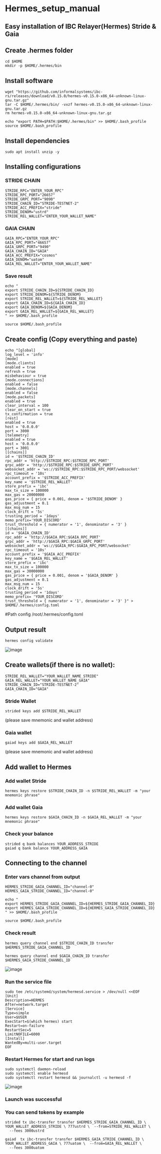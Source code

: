 #                                                                         Hermes_setup_manual
##                                                        Easy installation of IBC Relayer(Hermes) Stride & Gaia


## Create .hermes folder
```
cd $HOME
mkdir -p $HOME/.hermes/bin
```
## Install software
```
wget "https://github.com/informalsystems/ibc-rs/releases/download/v0.15.0/hermes-v0.15.0-x86_64-unknown-linux-gnu.tar.gz"
tar -C $HOME/.hermes/bin/ -vxzf hermes-v0.15.0-x86_64-unknown-linux-gnu.tar.gz
rm hermes-v0.15.0-x86_64-unknown-linux-gnu.tar.gz

echo "export PATH=$PATH:$HOME/.hermes/bin" >> $HOME/.bash_profile
source $HOME/.bash_profile
```

## Install dependencies

```
sudo apt install unzip -y
```
## Installing configurations


### STRIDE CHAIN

```
STRIDE_RPC="ENTER_YOUR_RPC"
STRIDE_RPC_PORT="26657"
STRIDE_GRPC_PORT="9090"
STRIDE_CHAIN_ID="STRIDE-TESTNET-2"
STRIDE_ACC_PREFIX="stride"
STRIDE_DENOM="ustrd"
STRIDE_REL_WALLET="ENTER_YOUR_WALLET_NAME"
```

### GAIA CHAIN
```
GAIA_RPC="ENTER_YOUR_RPC"
GAIA_RPC_PORT="46657"
GAIA_GRPC_PORT="9490"
GAIA_CHAIN_ID="GAIA"
GAIA_ACC_PREFIX="cosmos"
GAIA_DENOM="uatom"
GAIA_REL_WALLET="ENTER_YOUR_WALLET_NAME"
```

### Save result

```
echo "
export STRIDE_CHAIN_ID=${STRIDE_CHAIN_ID}
export STRIDE_DENOM=${STRIDE_DENOM}
export STRIDE_REL_WALLET=${STRIDE_REL_WALLET}
export GAIA_CHAIN_ID=${GAIA_CHAIN_ID}
export GAIA_DENOM=${GAIA_DENOM}
export GAIA_REL_WALLET=${GAIA_REL_WALLET}
" >> $HOME/.bash_profile

source $HOME/.bash_profile
```

## Create config  (Copy everything and paste)  

```
echo "[global]
log_level = 'info'
[mode]
[mode.clients]
enabled = true
refresh = true
misbehaviour = true
[mode.connections]
enabled = false
[mode.channels]
enabled = false
[mode.packets]
enabled = true
clear_interval = 100
clear_on_start = true
tx_confirmation = true
[rest]
enabled = true
host = '0.0.0.0'
port = 3000
[telemetry]
enabled = true
host = '0.0.0.0'
port = 3001
[[chains]]
id = '$STRIDE_CHAIN_ID'
rpc_addr = 'http://$STRIDE_RPC:$STRIDE_RPC_PORT'
grpc_addr = 'http://$STRIDE_RPC:$STRIDE_GRPC_PORT'
websocket_addr = 'ws://$STRIDE_RPC:$STRIDE_RPC_PORT/websocket'
rpc_timeout = '10s'
account_prefix = '$STRIDE_ACC_PREFIX'
key_name = '$STRIDE_REL_WALLET'
store_prefix = 'ibc'
max_tx_size = 100000
max_gas = 20000000
gas_price = { price = 0.001, denom = '$STRIDE_DENOM' }
gas_adjustment = 0.1
max_msg_num = 15
clock_drift = '5s'
trusting_period = '1days'
memo_prefix='YOUR_DISCORD'
trust_threshold = { numerator = '1', denominator = '3' }
[[chains]]
id = '$GAIA_CHAIN_ID'
rpc_addr = 'http://$GAIA_RPC:$GAIA_RPC_PORT'
grpc_addr = 'http://$GAIA_RPC:$GAIA_GRPC_PORT'
websocket_addr = 'ws://$GAIA_RPC:$GAIA_RPC_PORT/websocket'
rpc_timeout = '10s'
account_prefix = '$GAIA_ACC_PREFIX'
key_name = '$GAIA_REL_WALLET'
store_prefix = 'ibc'
max_tx_size = 100000
max_gas = 30000000
gas_price = { price = 0.001, denom = '$GAIA_DENOM' }
gas_adjustment = 0.1
max_msg_num = 15
clock_drift = '5s'
trusting_period = '1days'
memo_prefix= 'YOUR_DISCORD'
trust_threshold = { numerator = '1', denominator = '3' }" > $HOME/.hermes/config.toml

```
#Path config /root/.hermes/config.toml


## Output result

```
hermes config validate
```
![image](https://user-images.githubusercontent.com/93165931/181566948-191a8d67-399d-4cd7-9fe7-a11f049f6066.png)

## Create wallets(if there is no wallet):

```
STRIDE_REL_WALLET="YOUR_WALLET_NAME_STRIDE"
GAIA_REL_WALLET="YOUR_WALLET_NAME_GAIA"
STRIDE_CHAIN_ID="STRIDE-TESTNET-2"
GAIA_CHAIN_ID="GAIA"

```
### Stride Wallet

```
strided keys add $STRIDE_REL_WALLET

```
(please save mnemonic and wallet address)

### Gaia wallet

```
gaiad keys add $GAIA_REL_WALLET

```
(please save mnemonic and wallet address)

## Add wallet to Hermes

### Add wallet Stride

```
hermes keys restore $STRIDE_CHAIN_ID -n $STRIDE_REL_WALLET -m "your mnemonic phrase"
```
### Add wallet Gaia

```
hermes keys restore $GAIA_CHAIN_ID -n $GAIA_REL_WALLET -m "your mnemonic phrase"
```

### Check your balance 

```
strided q bank balances YOUR_ADDRESS_STRIDE
gaiad q bank balance YOUR_ADDRESS_GAIA
```

## Connecting to the channel

### Enter vars channel from output

```
HERMES_STRIDE_GAIA_CHANNEL_ID="channel-0"
HERMES_GAIA_STRIDE_CHANNEL_ID="channel-0"

echo "
export HERMES_STRIDE_GAIA_CHANNEL_ID=${HERMES_STRIDE_GAIA_CHANNEL_ID}
export HERMES_GAIA_STRIDE_CHANNEL_ID=${HERMES_GAIA_STRIDE_CHANNEL_ID}
" >> $HOME/.bash_profile

source $HOME/.bash_profile

```

### Check result 

```
hermes query channel end $STRIDE_CHAIN_ID transfer $HERMES_STRIDE_GAIA_CHANNEL_ID

hermes query channel end $GAIA_CHAIN_ID transfer $HERMES_GAIA_STRIDE_CHANNEL_ID
```

![image](https://user-images.githubusercontent.com/93165931/181574168-87611b18-8ec0-48ec-a535-7e622746c182.png)


### Run the service file

```
sudo tee /etc/systemd/system/hermesd.service > /dev/null <<EOF
[Unit]
Description=HERMES
After=network.target
[Service]
Type=simple
User=$USER
ExecStart=$(which hermes) start
Restart=on-failure
RestartSec=5
LimitNOFILE=6000
[Install]
WantedBy=multi-user.target
EOF

```
### Restart Hermes for start and run logs

```
sudo systemctl daemon-reload
sudo systemctl enable hermesd
sudo systemctl restart hermesd && journalctl -u hermesd -f

```
![image](https://user-images.githubusercontent.com/93165931/181575387-9d95e2e9-2f65-4a2a-91d1-e62c270db89c.png)

### Launch was successful

### You can send tokens by example

```
strided tx ibc-transfer transfer $HERMES_STRIDE_GAIA_CHANNEL_ID \ YOUR_WALLET_ADDRESS_STRIDE \ 777ustrd \  --from=STRIDE_REL_WALLET \
  --fees 3000ustrd
```

```
gaiad  tx ibc-transfer transfer $HERMES_GAIA_STRIDE_CHANNEL_ID \ YOUR_WALLET_ADDRESS_GAIA \ 777uatom \  --from=GAIA_REL_WALLET \
  --fees 3000uatom
```
  
  












